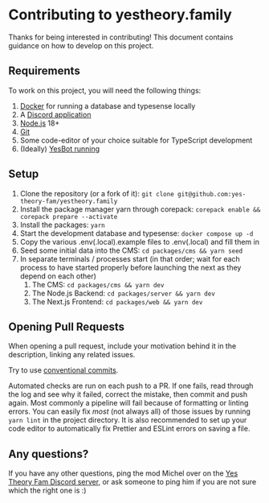 # Contributing to yestheory.family

Thanks for being interested in contributing! This document contains guidance on how to develop on this project.

## Requirements

To work on this project, you will need the following things:

1. [Docker](https://docker.com) for running a database and typesense locally
2. A [Discord application](https://discord.com/developers/applications)
3. [Node.js](https://nodejs.org) 18+
4. [Git](https://git-scm.com/)
5. Some code-editor of your choice suitable for TypeScript development
6. (Ideally) [YesBot running](https://github.com/Yes-Theory-Fam/yesbot-ts/blob/master/CONTRIBUTING.md#local-instance)

## Setup

1. Clone the repository (or a fork of it): `git clone git@github.com:yes-theory-fam/yestheory.family`
2. Install the package manager yarn through corepack: `corepack enable && corepack prepare --activate`
3. Install the packages: `yarn`
4. Start the development database and typesense: `docker compose up -d`
5. Copy the various .env(.local).example files to .env(.local) and fill them in
6. Seed some initial data into the CMS: `cd packages/cms && yarn seed`
7. In separate terminals / processes start (in that order; wait for each process to have started properly before
   launching the next as they depend on each other)
    1. The CMS: `cd packages/cms && yarn dev`
    2. The Node.js Backend: `cd packages/server && yarn dev`
    3. The Next.js Frontend: `cd packages/web && yarn dev`

## Opening Pull Requests

When opening a pull request, include your motivation behind it in the description, linking any related issues.

Try to use [conventional commits](https://www.conventionalcommits.org).

Automated checks are run on each push to a PR. If one fails, read through the log and see why it failed, correct the
mistake, then commit and push again. Most commonly a pipeline will fail because of formatting or linting errors. You can
easily fix *most* (not always all) of those issues by running `yarn lint` in the project directory. It is also
recommended to set up your code editor to automatically fix Prettier and ESLint errors on saving a file.

## Any questions?

If you have any other questions, ping the mod Michel over on
the [Yes Theory Fam Discord server](https://discord.gg/yestheory), or ask someone to ping him if you are not sure which
the right one is :)
